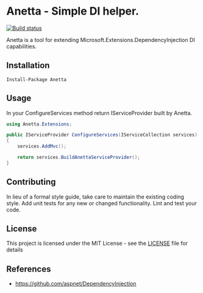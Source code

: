 # Anetta - Simple DI helper.

[![Build status](https://ci.appveyor.com/api/projects/status/gtme5qrorat8r37w?svg=true)](https://ci.appveyor.com/project/ocinbat/anetta)

Anetta is a tool for extending Microsoft.Extensions.DependencyInjection DI capabilities.

## Installation

```shell
Install-Package Anetta
```

## Usage

In your ConfigureServices method return IServiceProvider built by Anetta.

```csharp
using Anetta.Extensions;

public IServiceProvider ConfigureServices(IServiceCollection services)
{
    services.AddMvc();

    return services.BuildAnettaServiceProvider();
}
```

## Contributing

In lieu of a formal style guide, take care to maintain the existing coding style. Add unit tests for any new or changed functionality. Lint and test your code.

## License

This project is licensed under the MIT License - see the [LICENSE](LICENSE) file for details

## References
- https://github.com/aspnet/DependencyInjection